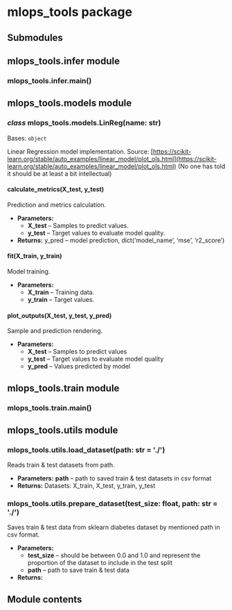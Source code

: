 # mlops_tools package

## Submodules

## mlops_tools.infer module

### mlops_tools.infer.main()

## mlops_tools.models module

### _class_ mlops_tools.models.LinReg(name: str)

Bases: `object`

Linear Regression model implementation. Source:
[https://scikit-learn.org/stable/auto_examples/linear_model/plot_ols.html](https://scikit-learn.org/stable/auto_examples/linear_model/plot_ols.html)
(No one has told it should be at least a bit intellectual)

#### calculate_metrics(X_test, y_test)

Prediction and metrics calculation.

- **Parameters:**
  - **X_test** – Samples to predict values.
  - **y_test** – Target values to evaluate model quality.
- **Returns:** y_pred – model prediction, dict(‘model_name’, ‘mse’, ‘r2_score’)

#### fit(X_train, y_train)

Model training.

- **Parameters:**
  - **X_train** – Training data.
  - **y_train** – Target values.

#### plot_outputs(X_test, y_test, y_pred)

Sample and prediction rendering.

- **Parameters:**
  - **X_test** – Samples to predict values
  - **y_test** – Target values to evaluate model quality
  - **y_pred** – Values predicted by model

## mlops_tools.train module

### mlops_tools.train.main()

## mlops_tools.utils module

### mlops_tools.utils.load_dataset(path: str = './')

Reads train & test datasets from path.

- **Parameters:** **path** – path to saved train & test datasets in csv format
- **Returns:** Datasets: X_train, X_test, y_train, y_test

### mlops_tools.utils.prepare_dataset(test_size: float, path: str = './')

Saves train & test data from sklearn diabetes dataset by mentioned path in csv
format.

- **Parameters:**
  - **test_size** – should be between 0.0 and 1.0 and represent the proportion
    of the dataset to include in the test split
  - **path** – path to save train & test data
- **Returns:**

## Module contents

